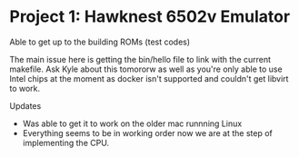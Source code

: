 # Project 1: Hawknest 6502v Emulator 

Able to get up to the building ROMs (test codes)

The main issue here is getting the bin/hello file to link with the current makefile. Ask Kyle about this tomororw as well as you're only able to use Intel chips at the moment as docker isn't supported and couldn't get libvirt to work. 

Updates 

- Was able to get it to work on the older mac runnning Linux 
- Everything seems to be in working order now we are at the step of implementing the CPU.
